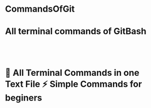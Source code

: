 # CommandsOfGit
<h1>All terminal commands of GitBash<h1>
<br>

🔭 All Terminal Commands in one Text File
⚡ Simple Commands for beginers
